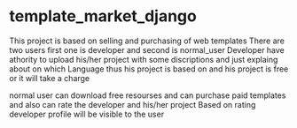 # template_market_django

This project is based on selling and purchasing of web templates
There are two users first one is developer  and second is normal_user 
Developer have athority to upload his/her project  with some discriptions
and just explaing about on which Language thus his project is based on 
and his project is free or it will take a charge 










normal user can download free resourses and can purchase paid templates
and also can rate the developer and his/her project 
Based on rating developer profile will be visible to the user 

